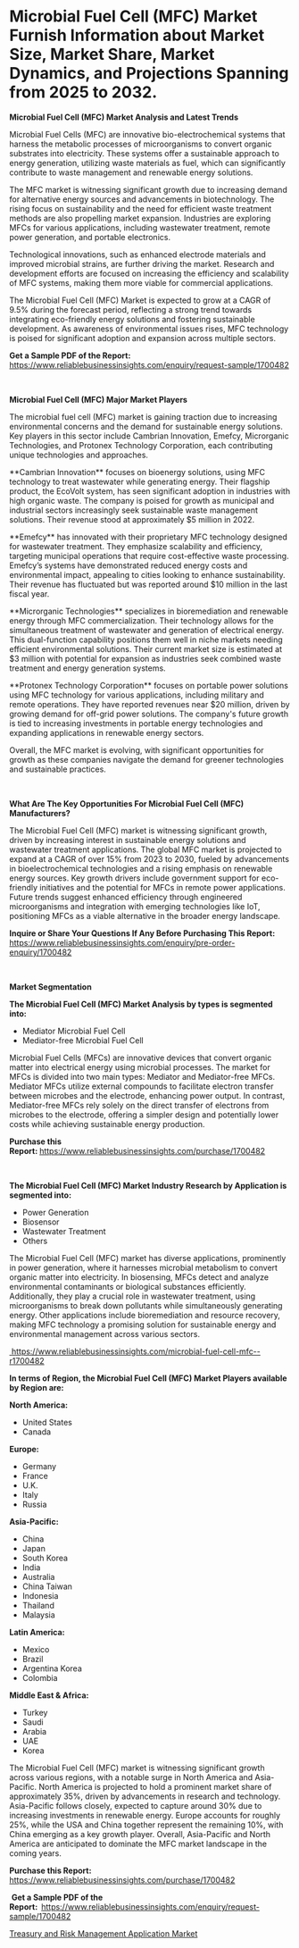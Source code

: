 <p><h1>Microbial Fuel Cell (MFC) Market Furnish Information about Market Size, Market Share, Market Dynamics, and Projections Spanning from 2025 to 2032.</h1></p><p><strong>Microbial Fuel Cell (MFC) Market Analysis and Latest Trends</strong></p>
<p><p>Microbial Fuel Cells (MFC) are innovative bio-electrochemical systems that harness the metabolic processes of microorganisms to convert organic substrates into electricity. These systems offer a sustainable approach to energy generation, utilizing waste materials as fuel, which can significantly contribute to waste management and renewable energy solutions.</p><p>The MFC market is witnessing significant growth due to increasing demand for alternative energy sources and advancements in biotechnology. The rising focus on sustainability and the need for efficient waste treatment methods are also propelling market expansion. Industries are exploring MFCs for various applications, including wastewater treatment, remote power generation, and portable electronics. </p><p>Technological innovations, such as enhanced electrode materials and improved microbial strains, are further driving the market. Research and development efforts are focused on increasing the efficiency and scalability of MFC systems, making them more viable for commercial applications. </p><p>The Microbial Fuel Cell (MFC) Market is expected to grow at a CAGR of 9.5% during the forecast period, reflecting a strong trend towards integrating eco-friendly energy solutions and fostering sustainable development. As awareness of environmental issues rises, MFC technology is poised for significant adoption and expansion across multiple sectors.</p></p>
<p><strong>Get a Sample PDF of the Report:&nbsp;</strong> <a href="https://www.reliablebusinessinsights.com/enquiry/request-sample/1700482?utm_campaign=3116&utm_medium=2&utm_source=Github&utm_content=ia&utm_term=27032025&utm_id=microbial-fuel-cell-mfc">https://www.reliablebusinessinsights.com/enquiry/request-sample/1700482</a></p>
<p>&nbsp;</p>
<p><strong>Microbial Fuel Cell (MFC) Major Market Players</strong></p>
<p><p>The microbial fuel cell (MFC) market is gaining traction due to increasing environmental concerns and the demand for sustainable energy solutions. Key players in this sector include Cambrian Innovation, Emefcy, Microrganic Technologies, and Protonex Technology Corporation, each contributing unique technologies and approaches.</p><p>**Cambrian Innovation** focuses on bioenergy solutions, using MFC technology to treat wastewater while generating energy. Their flagship product, the EcoVolt system, has seen significant adoption in industries with high organic waste. The company is poised for growth as municipal and industrial sectors increasingly seek sustainable waste management solutions. Their revenue stood at approximately $5 million in 2022.</p><p>**Emefcy** has innovated with their proprietary MFC technology designed for wastewater treatment. They emphasize scalability and efficiency, targeting municipal operations that require cost-effective waste processing. Emefcy’s systems have demonstrated reduced energy costs and environmental impact, appealing to cities looking to enhance sustainability. Their revenue has fluctuated but was reported around $10 million in the last fiscal year.</p><p>**Microrganic Technologies** specializes in bioremediation and renewable energy through MFC commercialization. Their technology allows for the simultaneous treatment of wastewater and generation of electrical energy. This dual-function capability positions them well in niche markets needing efficient environmental solutions. Their current market size is estimated at $3 million with potential for expansion as industries seek combined waste treatment and energy generation systems.</p><p>**Protonex Technology Corporation** focuses on portable power solutions using MFC technology for various applications, including military and remote operations. They have reported revenues near $20 million, driven by growing demand for off-grid power solutions. The company's future growth is tied to increasing investments in portable energy technologies and expanding applications in renewable energy sectors.</p><p>Overall, the MFC market is evolving, with significant opportunities for growth as these companies navigate the demand for greener technologies and sustainable practices.</p></p>
<p>&nbsp;</p>
<p><strong>What Are The Key Opportunities For Microbial Fuel Cell (MFC) Manufacturers?</strong></p>
<p><p>The Microbial Fuel Cell (MFC) market is witnessing significant growth, driven by increasing interest in sustainable energy solutions and wastewater treatment applications. The global MFC market is projected to expand at a CAGR of over 15% from 2023 to 2030, fueled by advancements in bioelectrochemical technologies and a rising emphasis on renewable energy sources. Key growth drivers include government support for eco-friendly initiatives and the potential for MFCs in remote power applications. Future trends suggest enhanced efficiency through engineered microorganisms and integration with emerging technologies like IoT, positioning MFCs as a viable alternative in the broader energy landscape.</p></p>
<p><strong>Inquire or Share Your Questions If Any Before Purchasing This Report:</strong> <a href="https://www.reliablebusinessinsights.com/enquiry/pre-order-enquiry/1700482?utm_campaign=3116&utm_medium=2&utm_source=Github&utm_content=ia&utm_term=27032025&utm_id=microbial-fuel-cell-mfc">https://www.reliablebusinessinsights.com/enquiry/pre-order-enquiry/1700482</a></p>
<p>&nbsp;</p>
<p><strong>Market Segmentation</strong></p>
<p><strong>The Microbial Fuel Cell (MFC) Market Analysis by types is segmented into:</strong></p>
<p><ul><li>Mediator Microbial Fuel Cell</li><li>Mediator-free Microbial Fuel Cell</li></ul></p>
<p><p>Microbial Fuel Cells (MFCs) are innovative devices that convert organic matter into electrical energy using microbial processes. The market for MFCs is divided into two main types: Mediator and Mediator-free MFCs. Mediator MFCs utilize external compounds to facilitate electron transfer between microbes and the electrode, enhancing power output. In contrast, Mediator-free MFCs rely solely on the direct transfer of electrons from microbes to the electrode, offering a simpler design and potentially lower costs while achieving sustainable energy production.</p></p>
<p><strong>Purchase this Report:&nbsp;</strong><a href="https://www.reliablebusinessinsights.com/purchase/1700482?utm_campaign=3116&utm_medium=2&utm_source=Github&utm_content=ia&utm_term=27032025&utm_id=microbial-fuel-cell-mfc">https://www.reliablebusinessinsights.com/purchase/1700482</a></p>
<p>&nbsp;</p>
<p><strong>The Microbial Fuel Cell (MFC) Market Industry Research by Application is segmented into:</strong></p>
<p><ul><li>Power Generation</li><li>Biosensor</li><li>Wastewater Treatment</li><li>Others</li></ul></p>
<p><p>The Microbial Fuel Cell (MFC) market has diverse applications, prominently in power generation, where it harnesses microbial metabolism to convert organic matter into electricity. In biosensing, MFCs detect and analyze environmental contaminants or biological substances efficiently. Additionally, they play a crucial role in wastewater treatment, using microorganisms to break down pollutants while simultaneously generating energy. Other applications include bioremediation and resource recovery, making MFC technology a promising solution for sustainable energy and environmental management across various sectors.</p></p>
<p><a href="https://www.reliablebusinessinsights.com/microbial-fuel-cell-mfc--r1700482?utm_campaign=3116&utm_medium=2&utm_source=Github&utm_content=ia&utm_term=27032025&utm_id=microbial-fuel-cell-mfc">&nbsp;https://www.reliablebusinessinsights.com/microbial-fuel-cell-mfc--r1700482</a></p>
<p><strong>In terms of Region, the Microbial Fuel Cell (MFC) Market Players available by Region are:</strong></p>
<p>
    <p> <strong> North America: </strong>
        <ul>
            <li>United States</li>
            <li>Canada</li>
        </ul>
        </p> 
    <p> <strong> Europe: </strong>
        <ul>
            <li>Germany</li>
            <li>France</li>
            <li>U.K.</li>
            <li>Italy</li>
            <li>Russia</li>
        </ul>
        </p> 
    <p> <strong> Asia-Pacific: </strong>
        <ul>
            <li>China</li>
            <li>Japan</li>
            <li>South Korea</li>
            <li>India</li>
            <li>Australia</li>
            <li>China Taiwan</li>
            <li>Indonesia</li>
            <li>Thailand</li>
            <li>Malaysia</li>
        </ul>
        </p> 
    <p> <strong> Latin America: </strong>
        <ul>
            <li>Mexico</li>
            <li>Brazil</li>
            <li>Argentina Korea</li>
            <li>Colombia</li>
        </ul>
        </p> 
    <p> <strong> Middle East & Africa: </strong>
        <ul>
            <li>Turkey</li>
            <li>Saudi</li>
            <li>Arabia</li>
            <li>UAE</li>
            <li>Korea</li>
        </ul>
    </p>
    </p>
<p><p>The Microbial Fuel Cell (MFC) market is witnessing significant growth across various regions, with a notable surge in North America and Asia-Pacific. North America is projected to hold a prominent market share of approximately 35%, driven by advancements in research and technology. Asia-Pacific follows closely, expected to capture around 30% due to increasing investments in renewable energy. Europe accounts for roughly 25%, while the USA and China together represent the remaining 10%, with China emerging as a key growth player. Overall, Asia-Pacific and North America are anticipated to dominate the MFC market landscape in the coming years.</p></p>
<p><strong>Purchase this Report: </strong><a href="https://www.reliablebusinessinsights.com/purchase/1700482?utm_campaign=3116&utm_medium=2&utm_source=Github&utm_content=ia&utm_term=27032025&utm_id=microbial-fuel-cell-mfc">https://www.reliablebusinessinsights.com/purchase/1700482</a></p>
<p>&nbsp;<strong>Get a Sample PDF of the Report:&nbsp;&nbsp;</strong><a href="https://www.reliablebusinessinsights.com/enquiry/request-sample/1700482?utm_campaign=3116&utm_medium=2&utm_source=Github&utm_content=ia&utm_term=27032025&utm_id=microbial-fuel-cell-mfc">https://www.reliablebusinessinsights.com/enquiry/request-sample/1700482</a></p>
<p><strong></strong></p>
<p><p><a href="https://github.com/ziwersekos/Market-Research-Report-List-1/blob/main/treasury-and-risk-management-application-market.md?utm_campaign=3116&utm_medium=2&utm_source=Github&utm_content=ia&utm_term=27032025&utm_id=microbial-fuel-cell-mfc">Treasury and Risk Management Application Market</a></p></p>